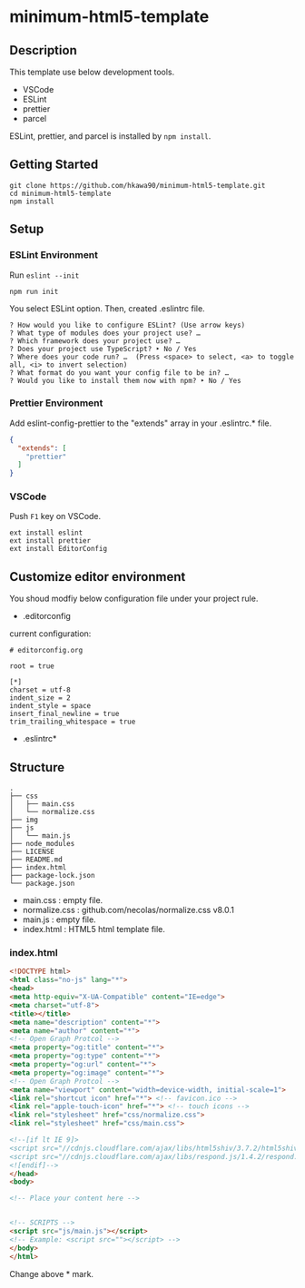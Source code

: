 # minimum-html5-template

## Description

This template use below development tools.
* VSCode
* ESLint
* prettier
* parcel

ESLint, prettier, and parcel is installed by `npm install`.

## Getting Started 

```
git clone https://github.com/hkawa90/minimum-html5-template.git
cd minimum-html5-template
npm install
```

## Setup

### ESLint Environment

Run `eslint --init`

```
npm run init
```
You select ESLint option. Then, created .eslintrc file.

```
? How would you like to configure ESLint? (Use arrow keys)
? What type of modules does your project use? … 
? Which framework does your project use? … 
? Does your project use TypeScript? ‣ No / Yes
? Where does your code run? …  (Press <space> to select, <a> to toggle all, <i> to invert selection)
? What format do you want your config file to be in? … 
? Would you like to install them now with npm? ‣ No / Yes
```

### Prettier Environment

Add eslint-config-prettier to the "extends" array in your .eslintrc.* file. 

```json
{
  "extends": [
    "prettier"
  ]
}
```

### VSCode 

Push `F1` key on VSCode.

```
ext install eslint
ext install prettier
ext install EditorConfig
```

## Customize editor environment

You shoud modfiy below configuration file under your project rule.

* .editorconfig

current configuration:
```
# editorconfig.org

root = true

[*]
charset = utf-8
indent_size = 2
indent_style = space
insert_final_newline = true
trim_trailing_whitespace = true
```

* .eslintrc*

## Structure

```
.
├── css
│   ├── main.css
│   └── normalize.css
├── img
├── js
│   └── main.js
├── node_modules
├── LICENSE
├── README.md
├── index.html
├── package-lock.json
└── package.json
```

* main.css : empty file.
* normalize.css : github.com/necolas/normalize.css v8.0.1
* main.js : empty file.
* index.html : HTML5 html template file.

### index.html

```html
<!DOCTYPE html>
<html class="no-js" lang="*">
<head>
<meta http-equiv="X-UA-Compatible" content="IE=edge">
<meta charset="utf-8">
<title></title>
<meta name="description" content="*">
<meta name="author" content="*">
<!-- Open Graph Protcol -->
<meta property="og:title" content="*">
<meta property="og:type" content="*">
<meta property="og:url" content="*">
<meta property="og:image" content="*">
<!-- Open Graph Protcol -->
<meta name="viewport" content="width=device-width, initial-scale=1">
<link rel="shortcut icon" href="*"> <!-- favicon.ico -->
<link rel="apple-touch-icon" href="*"> <!-- touch icons -->
<link rel="stylesheet" href="css/normalize.css">
<link rel="stylesheet" href="css/main.css">

<!--[if lt IE 9]>
<script src="//cdnjs.cloudflare.com/ajax/libs/html5shiv/3.7.2/html5shiv.min.js"></script>
<script src="//cdnjs.cloudflare.com/ajax/libs/respond.js/1.4.2/respond.min.js"></script>
<![endif]-->
</head>
<body>

<!-- Place your content here -->


<!-- SCRIPTS -->
<script src="js/main.js"></script>
<!-- Example: <script src=""></script> -->
</body>
</html>
```

Change above * mark.
